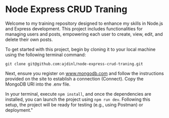 # Node Express CRUD Traning

Welcome to my training repository designed to enhance my skills in Node.js and Express development.
This project includes functionalities for managing users and posts, empowering each user to create, view, edit, and delete their own posts.

To get started with this project, begin by cloning it to your local machine using the following terminal command:

```
git clone git@github.com:ajdinl/node-express-crud-traning.git
```

Next, ensure you register on www.mongodb.com and follow the instructions provided on the site to establish a connection (Connect). Copy the MongoDB URI into the .env file.

In your terminal, execute `npm install`, and once the dependencies are installed, you can launch the project using `npm run dev`. Following this setup, the project will be ready for testing (e.g., using Postman) or deployment."
